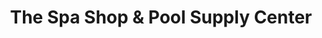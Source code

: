 ---
title: "The Spa Shop & Pool Supply Center"
url: /flanders/the-spa-shop-und-pool-supply-center/
shop: Pool
---